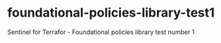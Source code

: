 # foundational-policies-library-test1
Sentinel for Terrafor - Foundational policies library test number 1

